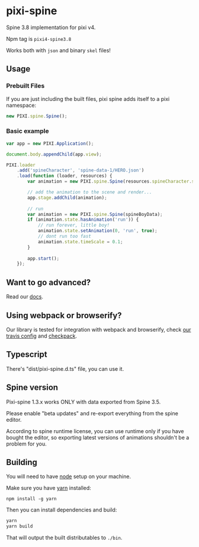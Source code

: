 # pixi-spine

Spine 3.8 implementation for pixi v4.

Npm tag is `pixi4-spine3.8`

Works both with `json` and binary `skel` files!

## Usage

### Prebuilt Files

If you are just including the built files, pixi spine adds itself to a pixi namespace:

```js
new PIXI.spine.Spine();
```

### Basic example

```js
var app = new PIXI.Application();

document.body.appendChild(app.view);

PIXI.loader
    .add('spineCharacter', 'spine-data-1/HERO.json')
    .load(function (loader, resources) {
        var animation = new PIXI.spine.Spine(resources.spineCharacter.spineData);

        // add the animation to the scene and render...
        app.stage.addChild(animation);
        
        // run 
        var animation = new PIXI.spine.Spine(spineBoyData);
        if (animation.state.hasAnimation('run')) {
            // run forever, little boy!
            animation.state.setAnimation(0, 'run', true);
            // dont run too fast
            animation.state.timeScale = 0.1;
        }
        
        app.start();
    });
```

## Want to go advanced?

Read our [docs](examples/index.md).

## Using webpack or browserify?

Our library is tested for integration with webpack and browserify,
check [our travis config](.travis.yml) and [checkpack](http://github.com/cursedcoder/checkpack).

## Typescript

There's "dist/pixi-spine.d.ts" file, you can use it.

## Spine version

Pixi-spine 1.3.x works ONLY with data exported from Spine 3.5. 

Please enable "beta updates" and re-export everything from the spine editor.

According to spine runtime license, you can use runtime only if you have bought the editor, so exporting latest versions of animations shouldn't be a problem for you.

## Building

You will need to have [node][node] setup on your machine.

Make sure you have [yarn][yarn] installed:

    npm install -g yarn

Then you can install dependencies and build:

```bash
yarn
yarn build
```

That will output the built distributables to `./bin`.

[node]:             https://nodejs.org/
[typescript]:       https://www.typescriptlang.org/
[yarn]:             https://yarnpkg.com
